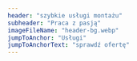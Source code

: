 ```yaml
---
header: "szybkie usługi montażu"
subheader: "Praca z pasją"
imageFileName: "header-bg.webp"
jumpToAnchor: "Usługi"
jumpToAnchorText: "sprawdź ofertę"
---
```

